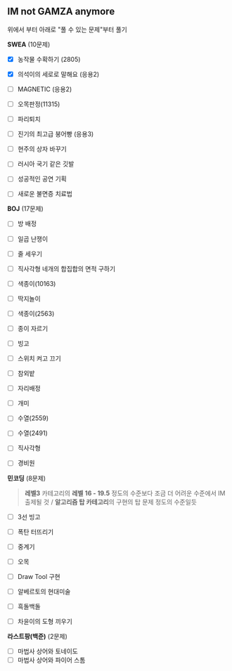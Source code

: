 ## IM not GAMZA anymore

위에서 부터 아래로 "풀 수 있는 문제"부터 풀기



**SWEA** (10문제)

- [x] 농작물 수확하기 (2805)
- [x] 의석이의 세로로 말해요 (응용2)
- [ ] MAGNETIC (응용2)
- [ ] 오목판정(11315)
- [ ] 파리퇴치
- [ ] 진기의 최고급 붕어빵 (응용3)
- [ ] 현주의 상자 바꾸기
- [ ] 러시아 국기 같은 깃발
- [ ] 성공적인 공연 기획
- [ ] 새로운 불면증 치료법



**BOJ** (17문제)

- [ ] 방 배정
- [ ] 일곱 난쟁이
- [ ] 줄 세우기
- [ ] 직사각형 네개의 합집합의 면적 구하기
- [ ] 색종이(10163)
- [ ] 딱지놀이
- [ ] 색종이(2563)
- [ ] 종이 자르기
- [ ] 빙고
- [ ] 스위치 켜고 끄기
- [ ] 참외밭
- [ ] 자리배정
- [ ] 개미
- [ ] 수열(2559)
- [ ] 수열(2491)
- [ ] 직사각형
- [ ] 경비원



**민코딩** (8문제)

> **레벨3** 카테고리의 **레벨** **16 - 19.5** 정도의 수준보다 조금 더 어려운 수준에서 IM 출제될 것 / **알고리즘 탑 카테고리**의 구현의 탑 문제 정도의 수준일듯

- [ ] 3선 빙고
- [ ] 폭탄 터뜨리기
- [ ] 중계기
- [ ] 오목
- [ ] Draw Tool 구현
- [ ] 알베르토의 현대미술
- [ ] 흑돌백돌
- [ ] 차윤이의 도형 끼우기



**라스트팡(백준)**  (2문제)

- [ ] 마법사 상어와 토네이도
- [ ] 마법사 상어와 파이어 스톰
